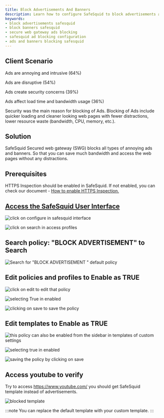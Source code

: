 ```yaml
---
title: Block Advertisements And Banners
description: Learn how to configure SafeSquid to block advertisements and banners, improving web page load time and security while reducing distractions and bandwidth usage.
keywords:
- block advertisements safesquid
- block banners safesquid
- secure web gateway ads blocking
- safesquid ad blocking configuration
- ads and banners blocking safesquid
---
```


## Client Scenario
Ads are annoying and intrusive (64%)

Ads are disruptive (54%)

Ads create security concerns (39%)

Ads affect load time and bandwidth usage (36%)

Security was the main reason for blocking of Ads. Blocking of Ads include quicker loading and cleaner looking web pages with fewer distractions, lower resource waste (bandwidth, CPU, memory, etc.).

## Solution
SafeSquid Secured web gateway (SWG) blocks all types of annoying ads and banners. So that you can save much bandwidth and access the web pages without any distractions.

## Prerequisites
HTTPS Inspection should be enabled in SafeSquid. If not enabled, you can check our document - [How to enable HTTPS Inspection.](/docs/07-SSL%20Inspection/Setup%20SSL%20Inspection.md)

## [Access the SafeSquid User Interface](/docs/08-SafeSquid%20Interface/Accessing%20the%20SafeSquid%20Interface.md)
![click on configure in safesquid interface](/img/How_To/Block_Advertisements_And_Banners/image1.webp)

![click on search in access profiles](/img/How_To/Block_Advertisements_And_Banners/image2.webp)

## Search policy: \"BLOCK ADVERTISEMENT\" to Search
![Search for \"BLOCK ADVERTISEMENT \" default policy](/img/How_To/Block_Advertisements_And_Banners/image3.webp)

## Edit policies and profiles to Enable as TRUE
![click on edit to edit that policy](/img/How_To/Block_Advertisements_And_Banners/image4.webp)

![selecting True in enabled ](/img/How_To/Block_Advertisements_And_Banners/image5.webp)

![clicking on save to save the policy](/img/How_To/Block_Advertisements_And_Banners/image6.webp)

## Edit templates to Enable as TRUE
![this policy can also be enabled from the sidebar in templates of custom settings](/img/How_To/Block_Advertisements_And_Banners/image7.webp)

![selecting true in enabled ](/img/How_To/Block_Advertisements_And_Banners/image8.webp)

![saving the policy by clicking on save](/img/How_To/Block_Advertisements_And_Banners/image9.webp)

## Access youtube to verify
Try to access https://www.youtube.com/ you should get SafeSquid template instead of advertisements.

![blocked template](/img/How_To/Block_Advertisements_And_Banners/image10.webp)

:::note
You can replace the default template with your custom template.
:::
